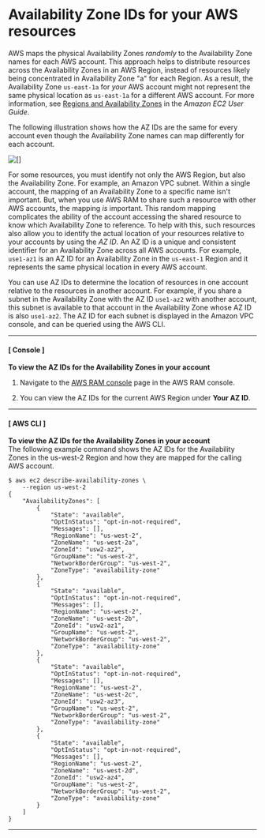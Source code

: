 # Availability Zone IDs for your AWS resources<a name="working-with-az-ids"></a>

AWS maps the physical Availability Zones *randomly* to the Availability Zone names for each AWS account\. This approach helps to distribute resources across the Availability Zones in an AWS Region, instead of resources likely being concentrated in Availability Zone "a" for each Region\. As a result, the Availability Zone `us-east-1a` for *your* AWS account might not represent the same physical location as `us-east-1a` for a different AWS account\. For more information, see [Regions and Availability Zones](https://docs.aws.amazon.com/AWSEC2/latest/UserGuide/using-regions-availability-zones.html) in the *Amazon EC2 User Guide*\.

The following illustration shows how the AZ IDs are the same for every account even though the Availability Zone names can map differently for each account\.

![\[\]](http://docs.aws.amazon.com/ram/latest/userguide/images/availability-zone-mapping.png)

For some resources, you must identify not only the AWS Region, but also the Availability Zone\. For example, an Amazon VPC subnet\. Within a single account, the mapping of an Availability Zone to a specific name isn't important\. But, when you use AWS RAM to share such a resource with other AWS accounts, the mapping *is* important\. This random mapping complicates the ability of the account accessing the shared resource to know which Availability Zone to reference\. To help with this, such resources also allow you to identify the actual location of your resources relative to your accounts by using the *AZ ID*\. An AZ ID is a unique and consistent identifier for an Availability Zone across all AWS accounts\. For example, `use1-az1` is an AZ ID for an Availability Zone in the `us-east-1` Region and it represents the same physical location in every AWS account\.

You can use AZ IDs to determine the location of resources in one account relative to the resources in another account\. For example, if you share a subnet in the Availability Zone with the AZ ID `use1-az2` with another account, this subnet is available to that account in the Availability Zone whose AZ ID is also `use1-az2`\. The AZ ID for each subnet is displayed in the Amazon VPC console, and can be queried using the AWS CLI\.

------
#### [ Console ]

**To view the AZ IDs for the Availability Zones in your account**

1. Navigate to the [AWS RAM console](https://console.aws.amazon.com/ram/home#home:) page in the AWS RAM console\.

1. You can view the AZ IDs for the current AWS Region under **Your AZ ID**\.

------
#### [ AWS CLI ]

**To view the AZ IDs for the Availability Zones in your account**  
The following example command shows the AZ IDs for the Availability Zones in the us\-west\-2 Region and how they are mapped for the calling AWS account\.

```
$ aws ec2 describe-availability-zones \
    --region us-west-2
{
    "AvailabilityZones": [
        {
            "State": "available",
            "OptInStatus": "opt-in-not-required",
            "Messages": [],
            "RegionName": "us-west-2",
            "ZoneName": "us-west-2a",
            "ZoneId": "usw2-az2",
            "GroupName": "us-west-2",
            "NetworkBorderGroup": "us-west-2",
            "ZoneType": "availability-zone"
        },
        {
            "State": "available",
            "OptInStatus": "opt-in-not-required",
            "Messages": [],
            "RegionName": "us-west-2",
            "ZoneName": "us-west-2b",
            "ZoneId": "usw2-az1",
            "GroupName": "us-west-2",
            "NetworkBorderGroup": "us-west-2",
            "ZoneType": "availability-zone"
        },
        {
            "State": "available",
            "OptInStatus": "opt-in-not-required",
            "Messages": [],
            "RegionName": "us-west-2",
            "ZoneName": "us-west-2c",
            "ZoneId": "usw2-az3",
            "GroupName": "us-west-2",
            "NetworkBorderGroup": "us-west-2",
            "ZoneType": "availability-zone"
        },
        {
            "State": "available",
            "OptInStatus": "opt-in-not-required",
            "Messages": [],
            "RegionName": "us-west-2",
            "ZoneName": "us-west-2d",
            "ZoneId": "usw2-az4",
            "GroupName": "us-west-2",
            "NetworkBorderGroup": "us-west-2",
            "ZoneType": "availability-zone"
        }
    ]
}
```

------